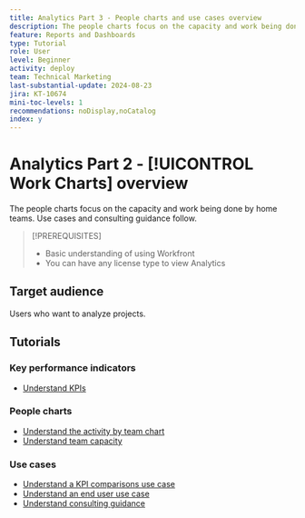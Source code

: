 ```yaml
---
title: Analytics Part 3 - People charts and use cases overview
description: The people charts focus on the capacity and work being done by home teams. Use cases and consulting guidance follow.
feature: Reports and Dashboards
type: Tutorial
role: User
level: Beginner
activity: deploy
team: Technical Marketing
last-substantial-update: 2024-08-23
jira: KT-10674
mini-toc-levels: 1
recommendations: noDisplay,noCatalog
index: y
---
```


# Analytics Part 2 - [!UICONTROL Work Charts] overview

The people charts focus on the capacity and work being done by home teams. Use cases and consulting guidance follow.

>[!PREREQUISITES]
>
>* Basic understanding of using Workfront
>* You can have any license type to view Analytics


## Target audience

Users who want to analyze projects.


## Tutorials

### Key performance indicators

* [Understand KPIs](/help/reporting/enhanced-analytics/10-kpis-overview.md)


### People charts

* [Understand the activity by team chart](/help/reporting/enhanced-analytics/18-activity-by-team-chart.md)
* [Understand team capacity](/help/reporting/enhanced-analytics/20-team-capacity-overview.md)


### Use cases

* [Understand a KPI comparisons use case](/help/reporting/enhanced-analytics/21-kpi-comparisons.md)
* [Understand an end user use case](/help/reporting/enhanced-analytics/22-end-user-use.md)
* [Understand consulting guidance](/help/reporting/enhanced-analytics/23-consulting-guidance.md)
